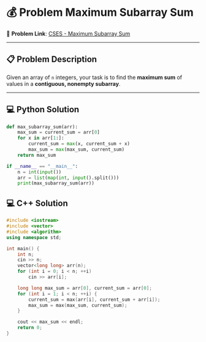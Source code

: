 # 💰 Problem Maximum Subarray Sum

🔗 **Problem Link**: [CSES - Maximum Subarray Sum](https://cses.fi/problemset/task/1643/)

---

## 📋 Problem Description

Given an array of `n` integers, your task is to find the **maximum sum** of values in a **contiguous, nonempty subarray**.

---

## 💻 Python Solution

```python
def max_subarray_sum(arr):
    max_sum = current_sum = arr[0]
    for x in arr[1:]:
        current_sum = max(x, current_sum + x)
        max_sum = max(max_sum, current_sum)
    return max_sum

if __name__ == "__main__":
    n = int(input())
    arr = list(map(int, input().split()))
    print(max_subarray_sum(arr))
```
## 💻 C++ Solution

```cpp
#include <iostream>
#include <vector>
#include <algorithm>
using namespace std;

int main() {
    int n;
    cin >> n;
    vector<long long> arr(n);
    for (int i = 0; i < n; ++i)
        cin >> arr[i];

    long long max_sum = arr[0], current_sum = arr[0];
    for (int i = 1; i < n; ++i) {
        current_sum = max(arr[i], current_sum + arr[i]);
        max_sum = max(max_sum, current_sum);
    }

    cout << max_sum << endl;
    return 0;
}
```
